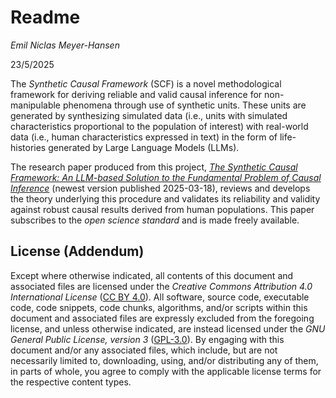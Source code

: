 # Readme

*Emil Niclas Meyer-Hansen*

23/5/2025

The *Synthetic Causal Framework* (SCF) is a novel methodological framework for deriving reliable and valid causal inference for non-manipulable phenomena through use of synthetic units. These units are generated by synthesizing simulated data (i.e., units with simulated characteristics proportional to the population of interest) with real-world data (i.e., human characteristics expressed in text) in the form of life-histories generated by Large Language Models (LLMs).

The research paper produced from this project, [*The Synthetic Causal Framework: An LLM-based Solution to the Fundamental Problem of Causal Inference*](https://emeyer-hansen.github.io/synthetic-causal-framework) (newest version published 2025-03-18), reviews and develops the theory underlying this procedure and validates its reliability and validity against robust causal results derived from human populations. This paper subscribes to the *open science standard* and is made freely available.

## License (Addendum)
Except where otherwise indicated, all contents of this document and associated files are licensed under the *Creative Commons Attribution 4.0 International License* ([CC BY 4.0](https://creativecommons.org/licenses/by/4.0/)). All software, source code, executable code, code snippets, code chunks, algorithms, and/or scripts within this document and associated files are expressly excluded from the foregoing license, and unless otherwise indicated, are instead licensed under the *GNU General Public License, version 3* ([GPL-3.0](https://www.gnu.org/licenses/gpl-3.0.html)). By engaging with this document and/or any associated files, which include, but are not necessarily limited to, downloading, using, and/or distributing any of them, in parts of whole, you agree to comply with the applicable license terms for the respective content types.
